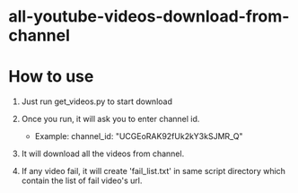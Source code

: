 # all-youtube-videos-download-from-channel

# How to use

1. Just run get_videos.py to start download

2. Once you run, it will ask you to enter channel id.
   - Example: channel_id: "UCGEoRAK92fUk2kY3kSJMR_Q"

3. It will download all the videos from channel.

4. If any video fail, it will create 'fail_list.txt' in same script directory which contain the list of fail video's url.
